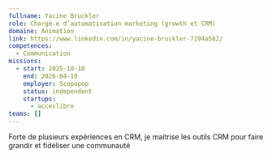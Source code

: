 ```yaml
---
fullname: Yacine Bruckler
role: Chargé.e d’automatisation marketing (growth et CRM)
domaine: Animation
link: https://www.linkedin.com/in/yacine-bruckler-7194a582/
competences:
  - Communication
missions:
  - start: 2025-10-10
    end: 2026-04-10
    employer: Scopopop
    status: independent
    startups:
      - acceslibre
teams: []
---
```

Forte de plusieurs expériences en CRM, je maitrise les outils CRM pour faire grandir et fidéliser une communauté